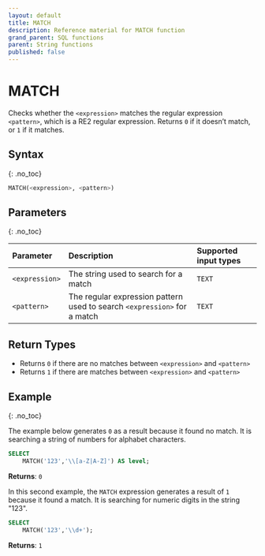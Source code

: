 ```yaml
---
layout: default
title: MATCH
description: Reference material for MATCH function
grand_parent: SQL functions
parent: String functions
published: false
---
```


# MATCH

Checks whether the `<expression>` matches the regular expression `<pattern>`, which is a RE2 regular expression.  Returns `0` if it doesn’t match, or `1` if it matches.

## Syntax
{: .no_toc}

```sql
MATCH(<expression>, <pattern>)
```
## Parameters 
{: .no_toc}

| Parameter   | Description                                    | Supported input types | 
| :----------- | :---------------------------------------------| :------------| 
| `<expression>`  | The string used to search for a match | `TEXT`  |
| `<pattern>` | The regular expression pattern used to search `<expression>` for a match | `TEXT` | 

## Return Types 

* Returns `0` if there are no matches between `<expression>` and `<pattern>`
* Returns `1` if there are matches between `<expression>` and `<pattern>`


## Example
{: .no_toc}

The example below generates `0` as a result because it found no match. It is searching a string of numbers for alphabet characters. 

```sql
SELECT
	MATCH('123','\\[a-Z|A-Z]') AS level;
```

**Returns**: `0`

In this second example, the `MATCH` expression generates a result of `1` because it found a match. It is searching for numeric digits in the string "123".

```sql
SELECT
	MATCH('123','\\d+');
```

**Returns**: `1`
